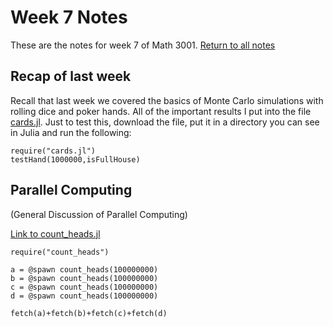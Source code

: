Week 7 Notes
=============

These are the notes for week 7 of Math 3001. [Return to all notes](../index.html)

Recap of last week
-----

Recall that last week we covered the basics of Monte Carlo simulations with rolling dice and poker hands. All of the important results I put into the file [cards.jl](cards.jl).  Just to test this, download the file, put it in a directory you can see in Julia and run the following:

```
require("cards.jl")
testHand(1000000,isFullHouse)
```

Parallel Computing
-----

(General Discussion of Parallel Computing)


[Link to count_heads.jl](count_heads.jl)

```
require("count_heads")

a = @spawn count_heads(100000000)
b = @spawn count_heads(100000000)
c = @spawn count_heads(100000000)
d = @spawn count_heads(100000000)

fetch(a)+fetch(b)+fetch(c)+fetch(d)
```



